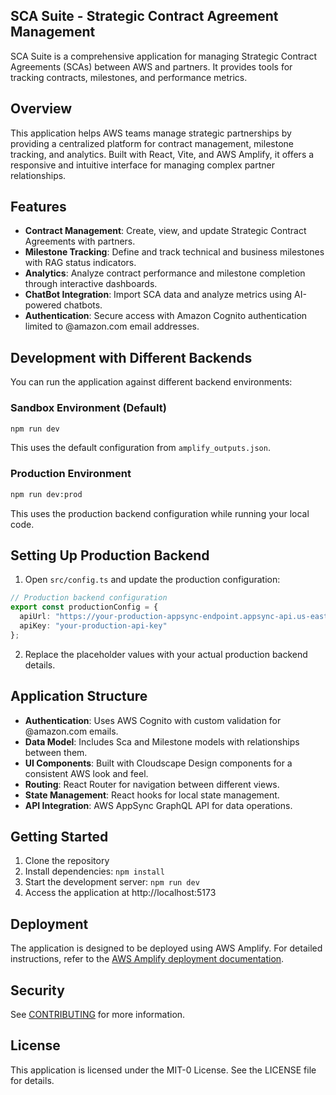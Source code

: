 ## SCA Suite - Strategic Contract Agreement Management

SCA Suite is a comprehensive application for managing Strategic Contract Agreements (SCAs) between AWS and partners. It provides tools for tracking contracts, milestones, and performance metrics.

## Overview

This application helps AWS teams manage strategic partnerships by providing a centralized platform for contract management, milestone tracking, and analytics. Built with React, Vite, and AWS Amplify, it offers a responsive and intuitive interface for managing complex partner relationships.

## Features

- **Contract Management**: Create, view, and update Strategic Contract Agreements with partners.
- **Milestone Tracking**: Define and track technical and business milestones with RAG status indicators.
- **Analytics**: Analyze contract performance and milestone completion through interactive dashboards.
- **ChatBot Integration**: Import SCA data and analyze metrics using AI-powered chatbots.
- **Authentication**: Secure access with Amazon Cognito authentication limited to @amazon.com email addresses.

## Development with Different Backends

You can run the application against different backend environments:

### Sandbox Environment (Default)

```bash
npm run dev
```

This uses the default configuration from `amplify_outputs.json`.

### Production Environment

```bash
npm run dev:prod
```

This uses the production backend configuration while running your local code.

## Setting Up Production Backend

1. Open `src/config.ts` and update the production configuration:

```typescript
// Production backend configuration
export const productionConfig = {
  apiUrl: "https://your-production-appsync-endpoint.appsync-api.us-east-1.amazonaws.com/graphql",
  apiKey: "your-production-api-key"
};
```

2. Replace the placeholder values with your actual production backend details.

## Application Structure

- **Authentication**: Uses AWS Cognito with custom validation for @amazon.com emails.
- **Data Model**: Includes Sca and Milestone models with relationships between them.
- **UI Components**: Built with Cloudscape Design components for a consistent AWS look and feel.
- **Routing**: React Router for navigation between different views.
- **State Management**: React hooks for local state management.
- **API Integration**: AWS AppSync GraphQL API for data operations.

## Getting Started

1. Clone the repository
2. Install dependencies: `npm install`
3. Start the development server: `npm run dev`
4. Access the application at http://localhost:5173

## Deployment

The application is designed to be deployed using AWS Amplify. For detailed instructions, refer to the [AWS Amplify deployment documentation](https://docs.amplify.aws/react/start/quickstart/#deploy-a-fullstack-app-to-aws).

## Security

See [CONTRIBUTING](CONTRIBUTING.md#security-issue-notifications) for more information.

## License

This application is licensed under the MIT-0 License. See the LICENSE file for details.